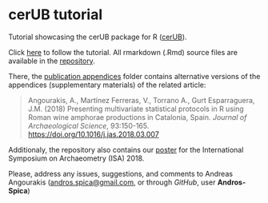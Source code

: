 # cerUB tutorial

Tutorial showcasing the cerUB package for R ([cerUB](https://github.com/Andros-Spica/cerUB)).

Click [here](https://andros-spica.github.io/cerUB_tutorial/index.html) to follow the tutorial. All rmarkdown (.Rmd) source files  are available in the [repository](https://github.com/Andros-Spica/cerUB_tutorial).

There, the [publication appendices](https://github.com/Andros-Spica/cerUB_tutorial/tree/master/publication_appendices) folder contains alternative versions of the appendices (supplementary materials) of the related article:

> Angourakis, A., Martínez Ferreras, V., Torrano A., Gurt Esparraguera, J.M. (2018) Presenting multivariate statistical protocols in R using Roman wine amphorae productions in Catalonia, Spain. *Journal of Archaeological Science*, 93:150-165. https://doi.org/10.1016/j.jas.2018.03.007

Additionaly, the repository also contains our [poster](https://github.com/Andros-Spica/cerUB_tutorial/tree/master/ISA2018_poster/ISA2018_Angourakis-et-al.pdf) for the International Symposium on Archaeometry (ISA) 2018.

Please, address any issues, suggestions, and comments to Andreas Angourakis (andros.spica@gmail.com, or through *GitHub*, user **Andros-Spica**)
